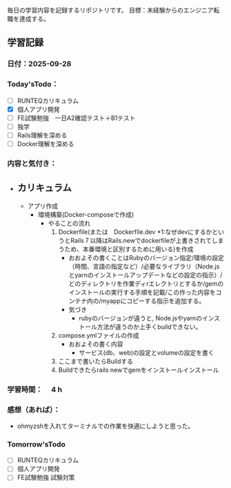 毎日の学習内容を記録するリポジトリです。
目標：未経験からのエンジニア転職を達成する。

## 学習記録
### 日付：2025-09-28
### Today'sTodo：
- [ ] RUNTEQカリキュラム　　
- [x] 個人アプリ開発
- [ ] FE試験勉強　一日A2確認テスト＋B1テスト
- [ ] 独学
- [ ] Rails理解を深める
- [ ] Docker理解を深める　
### 内容と気付き：
- カリキュラム
    - 
    
    - アプリ作成
        - 環境構築(Docker-composeで作成)
            - やることの流れ
                1. Dockerfile(または　Dockerfile.dev *1:なぜdevにするかというとRails７以降はRails.newでdockerfileが上書きされてしまうため、本番環境と区別するために用いる)を作成
                    - おおよその書くことはRubyのバージョン指定/環境の設定（時間、言語の指定など）/必要なライブラリ（Node.jsとyarnのインストールアップデートなどの設定の指示）/どのディレクトリを作業ディrエレクトリとするか/gemのインストールの実行する手順を記載/この作った内容をコンテナ内の/myappにコピーする指示を追加する。
                    - 気づき
                        - rubyのバージョンが違うと, Node.jsやyarnのインストール方法が違うのか上手くbuildできない。
                2. compose.ymlファイルの作成
                    - おおよその書く内容
                        - サービス(db、web)の設定とvolumeの設定を書く
                3. ここまで書いたらBuildする
                4. Buildできたらrails newでgemをインストールインストール



### 学習時間：　 4 h
### 感想（あれば）：
- ohmyzshを入れてターミナルでの作業を快適にしようと思った。
### Tomorrow'sTodo
- [ ] RUNTEQカリキュラム
- [ ] 個人アプリ開発
- [ ] FE試験勉強 試験対策